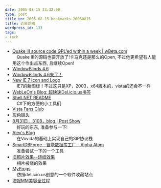 ```yaml
---
date: 2005-08-15 23:32:00
type: post
title_en: 2005-08-15-bookmarks-20050815
title: 近日网摘
wordpress_id: 133
tags:
- tech
---
```


* [Quake III source code GPL'ed within a week | wBeta.com](http://www.wbeta.com/comments.php?catid=3&amp;shownews=9156)  
　Quake III的源码也要开放了!卡马克还是那么的Open, 不过他更希望有人能用这个作出点东西, 且继续Open!  
* [WindowBlinds 4.6](http://www.osxcn.com/blog/index.php?job=art&amp;articleid=a_20050813_134558)  
* [WindowBilinds 4.6来了！](http://www.guimod.com/blog/index.php?job=art&amp;articleid=a_20050812_034300)  
* [New IE 7 Icon and Logo](http://blogs.msdn.com/ie/archive/2005/08/12/451099.aspx)  
　IE7的新图标！不过这只是XP，2003，x64版本的，vista的还会不一样  
* [WebLeOn's Blog: 超快速Del.icio.us书签](http://webleon.net/2005/08/delicious.html)  
* [Shell.NET README](http://lrshelldotnet.sourceforge.net/)  
　C#下的方便的小工具们  
* [Vista Fans Club](http://www.vistafans.com/index.php)  
* [灰色镜头](http://spaces.msn.com/members/thetrueworld/PersonalSpace.aspx?_c=)  
* [8月31日，3108，blog | Post Show](http://www.postshow.net/node/787)  
　好玩的东东, 准备参与一下!  
* [Alex's Blog](http://blog.itpub.net/post/670/37781)  
　在Vovida的基础上实现自己的SIP协议栈  
* [SmartDBForge－智能数据库工厂 - Alpha Atom](http://www.alphatom.com/content/view/290/)  
　准备尝试一下的一个工具  
* [旧照片效果--烧纸效果](http://blog.yesky.com/blog/psactions/archive/2005/08/10/1004693.html)  
　相片被烧的效果  
* [MyProgs](http://myprogs.net/)  
　仿照del.icio.us创意的一个软件收藏站点  
* [海报MM美容全过程](http://binglan.blog.yesky.com/blog/psactions/archive/2005/08/10/1004557.html)
